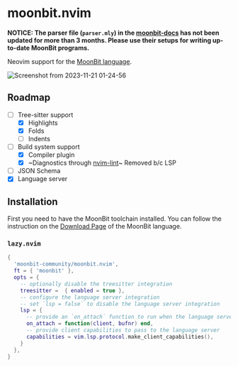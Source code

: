 # moonbit.nvim

**NOTICE: The parser file (`parser.mly`) in the [moonbit-docs](https://github.com/moonbitlang/moonbit-docs) has not been updated for more than 3 months. Please use their setups for writing up-to-date MoonBit programs.**

Neovim support for the [MoonBit language](https://www.moonbitlang.com).

![Screenshot from 2023-11-21 01-24-56](https://github.com/tonyfettes/moonbit.nvim/assets/29998228/0e3080e4-63c4-4f72-8ec7-fcf8bb82181c)

## Roadmap

- [ ] Tree-sitter support
  - [x] Highlights
  - [x] Folds
  - [ ] Indents
- [ ] Build system support
  - [x] Compiler plugin
  - [x] ~Diagnostics through [nvim-lint](https://github.com/mfussenegger/nvim-lint)~ Removed b/c LSP
- [ ] JSON Schema
- [x] Language server

## Installation

First you need to have the MoonBit toolchain installed. You can follow the
instruction on the [Download Page](https://www.moonbitlang.com/download/) of
the MoonBit language.

### `lazy.nvim`

```lua
{
  'moonbit-community/moonbit.nvim',
  ft = { 'moonbit' },
  opts = {
    -- optionally disable the treesitter integration
    treesitter =  { enabled = true },
    -- configure the language server integration
    -- set `lsp = false` to disable the language server integration
    lsp = {
      -- provide an `on_attach` function to run when the language server starts
      on_attach = function(client, bufnr) end,
      -- provide client capabilities to pass to the language server
      capabilities = vim.lsp.protocol.make_client_capabilities(),
    }
  },
}
```

